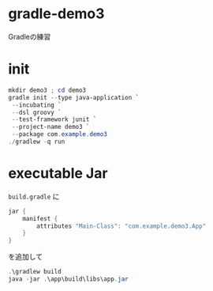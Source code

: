 # gradle-demo3

Gradleの練習

# init

```powershell
mkdir demo3 ; cd demo3
gradle init --type java-application `
 --incubating `
 --dsl groovy `
 --test-framework junit `
 --project-name demo3 `
 --package com.example.demo3
./gradlew -q run
```

# executable Jar

`build.gradle` に
```groovy
jar {
    manifest {
        attributes "Main-Class": "com.example.demo3.App"
    }
}
```

を追加して
```powershell
.\gradlew build
java -jar .\app\build\libs\app.jar
```
